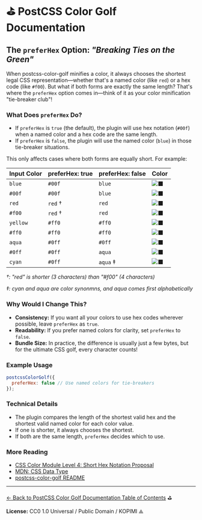# ⛳️ PostCSS Color Golf Documentation

## The `preferHex` Option: _"Breaking Ties on the Green"_

When postcss-color-golf minifies a color, it always chooses the shortest legal CSS representation—whether that's a named color (like `red`) or a hex code (like `#f00`).
But what if both forms are exactly the same length? That's where the `preferHex` option comes in—think of it as your color minification "tie-breaker club"!

### What Does `preferHex` Do?

- If `preferHex` is `true` (the default), the plugin will use hex notation (`#00f`) when a named color and a hex code are the same length.
- If `preferHex` is `false`, the plugin will use the named color (`blue`) in those tie-breaker situations.

This only affects cases where both forms are equally short. For example:

| Input Color   | preferHex: true | preferHex: false | Color |
|---------------|-----------------|------------------|-------|
| `blue`        | `#00f`          | `blue`           | ![■](https://placehold.co/16x16/00f/00f) |
| `#00f`        | `#00f`          | `blue`           | ![■](https://placehold.co/16x16/00f/00f) |
| `red`         | `red` †         | `red`            | ![■](https://placehold.co/16x16/f00/f00) |
| `#f00`        | `red` †         | `red`            | ![■](https://placehold.co/16x16/f00/f00) |
| `yellow`      | `#ff0`          | `#ff0`           | ![■](https://placehold.co/16x16/ff0/ff0) |
| `#ff0`        | `#ff0`          | `#ff0`           | ![■](https://placehold.co/16x16/ff0/ff0) |
| `aqua`        | `#0ff`          | `#0ff`           | ![■](https://placehold.co/16x16/0ff/0ff) |
| `#0ff`        | `#0ff`          | `aqua`           | ![■](https://placehold.co/16x16/0ff/0ff) |
| `cyan`        | `#0ff`          | `aqua` ‡         | ![■](https://placehold.co/16x16/0ff/0ff) |

_†: "red" is shorter (3 characters) than "#f00" (4 characters)_

_‡: cyan and aqua are color synonmns, and aqua comes first alphabetically_

### Why Would I Change This?

- **Consistency:** If you want all your colors to use hex codes wherever possible, leave `preferHex` as `true`.
- **Readability:** If you prefer named colors for clarity, set `preferHex` to `false`.
- **Bundle Size:** In practice, the difference is usually just a few bytes, but for the ultimate CSS golf, every character counts!

### Example Usage

```js
postcssColorGolf({
  preferHex: false // Use named colors for tie-breakers
});
```

### Technical Details

- The plugin compares the length of the shortest valid hex and the shortest valid named color for each color value.
- If one is shorter, it always chooses the shortest.
- If both are the same length, `preferHex` decides which to use.

### More Reading

- [CSS Color Module Level 4: Short Hex Notation Proposal](https://drafts.csswg.org/css-color-4/#hex-notation)
- [MDN: <color> CSS Data Type](https://developer.mozilla.org/en-US/docs/Web/CSS/color_value)
- [postcss-color-golf README](../README.md)

---

[← Back to PostCSS Color Golf Documentation Table of Contents](./README.md) ⛳️

**License:** CC0 1.0 Universal / Public Domain / KOPIMI ⟁
